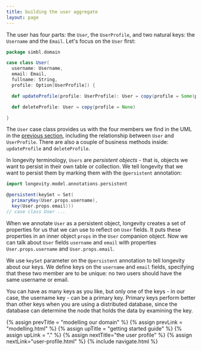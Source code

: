 ```yaml
---
title: building the user aggregate
layout: page
---
```


The user has four parts: the `User`, the `UserProfile`, and two
natural keys: the `Username` and the `Email`.  Let's focus on the
`User` first:

```scala
package simbl.domain

case class User(
  username: Username,
  email: Email,
  fullname: String,
  profile: Option[UserProfile]) {

  def updateProfile(profile: UserProfile): User = copy(profile = Some(profile))

  def deleteProfile: User = copy(profile = None)

}
```

The `User` case class provides us with the four members we find in the
UML in the [previous section](modelling.html), including the
relationship between `User` and `UserProfile`. There are also a couple
of business methods inside: `updateProfile` and `deleteProfile`.

In longevity terminology, `Users` are _persistent objects_ - that is,
objects we want to persist in their own table or collection. We tell
longevity that we want to persist them by marking them with the
`@persistent` annotation:

```scala
import longevity.model.annotations.persistent

@persistent(keySet = Set(
  primaryKey(User.props.username),
  key(User.props.email)))
// case class User ...
```

When we annotate `User` as a persistent object, longevity creates a
set of properties for us that we can use to reflect on `User`
fields. It puts these properties in an inner object `props` in the
`User` companion object. Now we can talk about `User` fields
`username` and `email` with properties `User.props.username` and
`User.props.email`.

We use `keySet` parameter on the `@persistent` annotation to tell
longevity about our keys. We define keys on the `username` and `email`
fields, specifying that these two member are to be unique: no two
users should have the same username or email.

You can have as many keys as you like, but only one of the keys - in
our case, the username key - can be a primary key. Primary keys
perform better than other keys when you are using a distributed
database, since the database can determine the node that holds the
data by examining the key.

{% assign prevTitle = "modelling our domain" %}
{% assign prevLink = "modelling.html" %}
{% assign upTitle = "getting started guide" %}
{% assign upLink = "." %}
{% assign nextTitle="the user profile" %}
{% assign nextLink="user-profile.html" %}
{% include navigate.html %}
